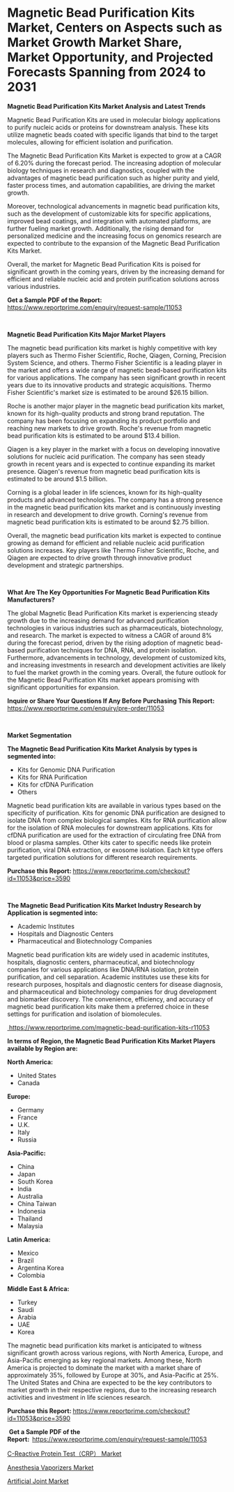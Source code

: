 <p><h1>Magnetic Bead Purification Kits Market, Centers on Aspects such as Market Growth Market Share, Market Opportunity, and Projected Forecasts Spanning from 2024 to 2031</h1></p><p><strong>Magnetic Bead Purification Kits Market Analysis and Latest Trends</strong></p>
<p><p>Magnetic Bead Purification Kits are used in molecular biology applications to purify nucleic acids or proteins for downstream analysis. These kits utilize magnetic beads coated with specific ligands that bind to the target molecules, allowing for efficient isolation and purification.</p><p>The Magnetic Bead Purification Kits Market is expected to grow at a CAGR of 6.20% during the forecast period. The increasing adoption of molecular biology techniques in research and diagnostics, coupled with the advantages of magnetic bead purification such as higher purity and yield, faster process times, and automation capabilities, are driving the market growth.</p><p>Moreover, technological advancements in magnetic bead purification kits, such as the development of customizable kits for specific applications, improved bead coatings, and integration with automated platforms, are further fueling market growth. Additionally, the rising demand for personalized medicine and the increasing focus on genomics research are expected to contribute to the expansion of the Magnetic Bead Purification Kits Market.</p><p>Overall, the market for Magnetic Bead Purification Kits is poised for significant growth in the coming years, driven by the increasing demand for efficient and reliable nucleic acid and protein purification solutions across various industries.</p></p>
<p><strong>Get a Sample PDF of the Report:&nbsp;</strong> <a href="https://www.reportprime.com/enquiry/request-sample/11053">https://www.reportprime.com/enquiry/request-sample/11053</a></p>
<p>&nbsp;</p>
<p><strong>Magnetic Bead Purification Kits Major Market Players</strong></p>
<p><p>The magnetic bead purification kits market is highly competitive with key players such as Thermo Fisher Scientific, Roche, Qiagen, Corning, Precision System Science, and others. Thermo Fisher Scientific is a leading player in the market and offers a wide range of magnetic bead-based purification kits for various applications. The company has seen significant growth in recent years due to its innovative products and strategic acquisitions. Thermo Fisher Scientific's market size is estimated to be around $26.15 billion.</p><p>Roche is another major player in the magnetic bead purification kits market, known for its high-quality products and strong brand reputation. The company has been focusing on expanding its product portfolio and reaching new markets to drive growth. Roche's revenue from magnetic bead purification kits is estimated to be around $13.4 billion.</p><p>Qiagen is a key player in the market with a focus on developing innovative solutions for nucleic acid purification. The company has seen steady growth in recent years and is expected to continue expanding its market presence. Qiagen's revenue from magnetic bead purification kits is estimated to be around $1.5 billion.</p><p>Corning is a global leader in life sciences, known for its high-quality products and advanced technologies. The company has a strong presence in the magnetic bead purification kits market and is continuously investing in research and development to drive growth. Corning's revenue from magnetic bead purification kits is estimated to be around $2.75 billion.</p><p>Overall, the magnetic bead purification kits market is expected to continue growing as demand for efficient and reliable nucleic acid purification solutions increases. Key players like Thermo Fisher Scientific, Roche, and Qiagen are expected to drive growth through innovative product development and strategic partnerships.</p></p>
<p>&nbsp;</p>
<p><strong>What Are The Key Opportunities For Magnetic Bead Purification Kits Manufacturers?</strong></p>
<p><p>The global Magnetic Bead Purification Kits market is experiencing steady growth due to the increasing demand for advanced purification technologies in various industries such as pharmaceuticals, biotechnology, and research. The market is expected to witness a CAGR of around 8% during the forecast period, driven by the rising adoption of magnetic bead-based purification techniques for DNA, RNA, and protein isolation. Furthermore, advancements in technology, development of customized kits, and increasing investments in research and development activities are likely to fuel the market growth in the coming years. Overall, the future outlook for the Magnetic Bead Purification Kits market appears promising with significant opportunities for expansion.</p></p>
<p><strong>Inquire or Share Your Questions If Any Before Purchasing This Report:</strong> <a href="https://www.reportprime.com/enquiry/pre-order/11053">https://www.reportprime.com/enquiry/pre-order/11053</a></p>
<p>&nbsp;</p>
<p><strong>Market Segmentation</strong></p>
<p><strong>The Magnetic Bead Purification Kits Market Analysis by types is segmented into:</strong></p>
<p><ul><li>Kits for Genomic DNA Purification</li><li>Kits for RNA Purification</li><li>Kits for cfDNA Purification</li><li>Others</li></ul></p>
<p><p>Magnetic bead purification kits are available in various types based on the specificity of purification. Kits for genomic DNA purification are designed to isolate DNA from complex biological samples. Kits for RNA purification allow for the isolation of RNA molecules for downstream applications. Kits for cfDNA purification are used for the extraction of circulating free DNA from blood or plasma samples. Other kits cater to specific needs like protein purification, viral DNA extraction, or exosome isolation. Each kit type offers targeted purification solutions for different research requirements.</p></p>
<p><strong>Purchase this Report:&nbsp;</strong><a href="https://www.reportprime.com/checkout?id=11053&price=3590">https://www.reportprime.com/checkout?id=11053&price=3590</a></p>
<p>&nbsp;</p>
<p><strong>The Magnetic Bead Purification Kits Market Industry Research by Application is segmented into:</strong></p>
<p><ul><li>Academic Institutes</li><li>Hospitals and Diagnostic Centers</li><li>Pharmaceutical and Biotechnology Companies</li></ul></p>
<p><p>Magnetic bead purification kits are widely used in academic institutes, hospitals, diagnostic centers, pharmaceutical, and biotechnology companies for various applications like DNA/RNA isolation, protein purification, and cell separation. Academic institutes use these kits for research purposes, hospitals and diagnostic centers for disease diagnosis, and pharmaceutical and biotechnology companies for drug development and biomarker discovery. The convenience, efficiency, and accuracy of magnetic bead purification kits make them a preferred choice in these settings for purification and isolation of biomolecules.</p></p>
<p><a href="https://www.reportprime.com/magnetic-bead-purification-kits-r11053">&nbsp;https://www.reportprime.com/magnetic-bead-purification-kits-r11053</a></p>
<p><strong>In terms of Region, the Magnetic Bead Purification Kits Market Players available by Region are:</strong></p>
<p>
    <p> <strong> North America: </strong>
        <ul>
            <li>United States</li>
            <li>Canada</li>
        </ul>
        </p> 
    <p> <strong> Europe: </strong>
        <ul>
            <li>Germany</li>
            <li>France</li>
            <li>U.K.</li>
            <li>Italy</li>
            <li>Russia</li>
        </ul>
        </p> 
    <p> <strong> Asia-Pacific: </strong>
        <ul>
            <li>China</li>
            <li>Japan</li>
            <li>South Korea</li>
            <li>India</li>
            <li>Australia</li>
            <li>China Taiwan</li>
            <li>Indonesia</li>
            <li>Thailand</li>
            <li>Malaysia</li>
        </ul>
        </p> 
    <p> <strong> Latin America: </strong>
        <ul>
            <li>Mexico</li>
            <li>Brazil</li>
            <li>Argentina Korea</li>
            <li>Colombia</li>
        </ul>
        </p> 
    <p> <strong> Middle East & Africa: </strong>
        <ul>
            <li>Turkey</li>
            <li>Saudi</li>
            <li>Arabia</li>
            <li>UAE</li>
            <li>Korea</li>
        </ul>
    </p>
    </p>
<p><p>The magnetic bead purification kits market is anticipated to witness significant growth across various regions, with North America, Europe, and Asia-Pacific emerging as key regional markets. Among these, North America is projected to dominate the market with a market share of approximately 35%, followed by Europe at 30%, and Asia-Pacific at 25%. The United States and China are expected to be the key contributors to market growth in their respective regions, due to the increasing research activities and investment in life sciences research.</p></p>
<p><strong>Purchase this Report: </strong><a href="https://www.reportprime.com/checkout?id=11053&price=3590">https://www.reportprime.com/checkout?id=11053&price=3590</a></p>
<p>&nbsp;<strong>Get a Sample PDF of the Report:&nbsp;&nbsp;</strong><a href="https://www.reportprime.com/enquiry/request-sample/11053">https://www.reportprime.com/enquiry/request-sample/11053</a></p>
<p><strong></strong></p>
<p><p><a href="https://github.com/syaifulanwaramsyori/Market-Research-Report-List-1/blob/main/c-reactive-protein-testcrp-market.md">C-Reactive Protein Test（CRP） Market</a></p><p><a href="https://github.com/labibmmn112/Market-Research-Report-List-1/blob/main/anesthesia-vaporizers-market.md">Anesthesia Vaporizers Market</a></p><p><a href="https://github.com/vregtldg37/Market-Research-Report-List-1/blob/main/artificial-joint-market.md">Artificial Joint Market</a></p></p>
